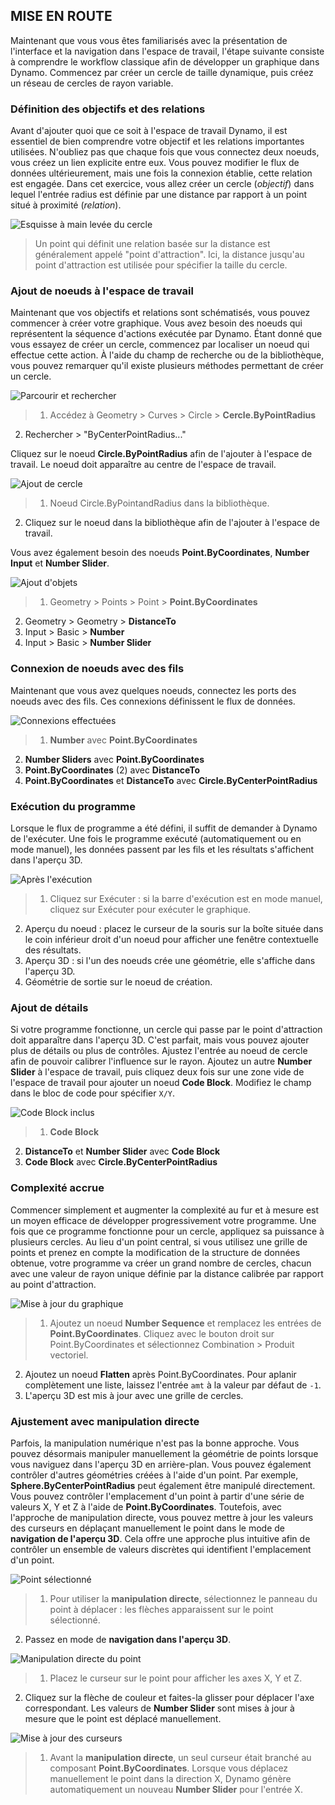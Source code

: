 

## MISE EN ROUTE

Maintenant que vous vous êtes familiarisés avec la présentation de l'interface et la navigation dans l'espace de travail, l'étape suivante consiste à comprendre le workflow classique afin de développer un graphique dans Dynamo. Commencez par créer un cercle de taille dynamique, puis créez un réseau de cercles de rayon variable.

### Définition des objectifs et des relations

Avant d'ajouter quoi que ce soit à l'espace de travail Dynamo, il est essentiel de bien comprendre votre objectif et les relations importantes utilisées. N'oubliez pas que chaque fois que vous connectez deux noeuds, vous créez un lien explicite entre eux. Vous pouvez modifier le flux de données ultérieurement, mais une fois la connexion établie, cette relation est engagée. Dans cet exercice, vous allez créer un cercle (*objectif*) dans lequel l'entrée radius est définie par une distance par rapport à un point situé à proximité (*relation*).

![Esquisse à main levée du cercle](images/2-4/00-Hand-Sketch-of-Circle.png)

> Un point qui définit une relation basée sur la distance est généralement appelé "point d'attraction". Ici, la distance jusqu'au point d'attraction est utilisée pour spécifier la taille du cercle.

### Ajout de noeuds à l'espace de travail

Maintenant que vos objectifs et relations sont schématisés, vous pouvez commencer à créer votre graphique. Vous avez besoin des noeuds qui représentent la séquence d'actions exécutée par Dynamo. Étant donné que vous essayez de créer un cercle, commencez par localiser un noeud qui effectue cette action. À l'aide du champ de recherche ou de la bibliothèque, vous pouvez remarquer qu'il existe plusieurs méthodes permettant de créer un cercle.

![Parcourir et rechercher](images/2-4/01-BrowseAndSearch.png)

> 1. Accédez à Geometry > Curves > Circle > **Cercle.ByPointRadius**
2. Rechercher > "ByCenterPointRadius..."

Cliquez sur le noeud **Circle.ByPointRadius** afin de l'ajouter à l'espace de travail. Le noeud doit apparaître au centre de l'espace de travail.

![Ajout de cercle](images/2-4/02-CircleAdded.png)

> 1. Noeud Circle.ByPointandRadius dans la bibliothèque.
2. Cliquez sur le noeud dans la bibliothèque afin de l'ajouter à l'espace de travail.

Vous avez également besoin des noeuds **Point.ByCoordinates**, **Number Input** et **Number Slider**.

![Ajout d'objets](images/2-4/03-NodesAdded.png)

> 1. Geometry > Points > Point > **Point.ByCoordinates**
2. Geometry > Geometry > **DistanceTo**
3. Input > Basic > **Number**
4. Input > Basic > **Number Slider**

### Connexion de noeuds avec des fils

Maintenant que vous avez quelques noeuds, connectez les ports des noeuds avec des fils. Ces connexions définissent le flux de données.

![Connexions effectuées](images/2-4/04-NodesConnected.png)

> 1. **Number** avec **Point.ByCoordinates**
2. **Number Sliders** avec **Point.ByCoordinates**
3. **Point.ByCoordinates** (2) avec **DistanceTo**
4. **Point.ByCoordinates** et **DistanceTo** avec **Circle.ByCenterPointRadius**

### Exécution du programme

Lorsque le flux de programme a été défini, il suffit de demander à Dynamo de l'exécuter. Une fois le programme exécuté (automatiquement ou en mode manuel), les données passent par les fils et les résultats s'affichent dans l'aperçu 3D.

![Après l'exécution](images/2-4/05-GraphExecuted.png)

> 1. Cliquez sur Exécuter : si la barre d'exécution est en mode manuel, cliquez sur Exécuter pour exécuter le graphique.
2. Aperçu du noeud : placez le curseur de la souris sur la boîte située dans le coin inférieur droit d'un noeud pour afficher une fenêtre contextuelle des résultats.
3. Aperçu 3D : si l'un des noeuds crée une géométrie, elle s'affiche dans l'aperçu 3D.
4. Géométrie de sortie sur le noeud de création.

### Ajout de détails

Si votre programme fonctionne, un cercle qui passe par le point d'attraction doit apparaître dans l'aperçu 3D. C'est parfait, mais vous pouvez ajouter plus de détails ou plus de contrôles. Ajustez l'entrée au noeud de cercle afin de pouvoir calibrer l'influence sur le rayon. Ajoutez un autre **Number Slider** à l'espace de travail, puis cliquez deux fois sur une zone vide de l'espace de travail pour ajouter un noeud **Code Block**. Modifiez le champ dans le bloc de code pour spécifier ```X/Y```.

![Code Block inclus](images/2-4/06-CodeBlock.png)

> 1. **Code Block**
2. **DistanceTo** et **Number Slider** avec **Code Block**
3. **Code Block** avec **Circle.ByCenterPointRadius**

### Complexité accrue

Commencer simplement et augmenter la complexité au fur et à mesure est un moyen efficace de développer progressivement votre programme. Une fois que ce programme fonctionne pour un cercle, appliquez sa puissance à plusieurs cercles. Au lieu d'un point central, si vous utilisez une grille de points et prenez en compte la modification de la structure de données obtenue, votre programme va créer un grand nombre de cercles, chacun avec une valeur de rayon unique définie par la distance calibrée par rapport au point d'attraction.

![Mise à jour du graphique](images/2-4/07-AddingComplexity.png)

> 1. Ajoutez un noeud **Number Sequence** et remplacez les entrées de **Point.ByCoordinates**. Cliquez avec le bouton droit sur Point.ByCoordinates et sélectionnez Combination > Produit vectoriel.
2. Ajoutez un noeud **Flatten** après Point.ByCoordinates. Pour aplanir complètement une liste, laissez l'entrée ```amt``` à la valeur par défaut de ```-1```.
3. L'aperçu 3D est mis à jour avec une grille de cercles.

### Ajustement avec manipulation directe

Parfois, la manipulation numérique n'est pas la bonne approche. Vous pouvez désormais manipuler manuellement la géométrie de points lorsque vous naviguez dans l'aperçu 3D en arrière-plan. Vous pouvez également contrôler d'autres géométries créées à l'aide d'un point. Par exemple, **Sphere.ByCenterPointRadius** peut également être manipulé directement. Vous pouvez contrôler l'emplacement d'un point à partir d'une série de valeurs X, Y et Z à l'aide de **Point.ByCoordinates**. Toutefois, avec l'approche de manipulation directe, vous pouvez mettre à jour les valeurs des curseurs en déplaçant manuellement le point dans le mode de **navigation de l'aperçu 3D**. Cela offre une approche plus intuitive afin de contrôler un ensemble de valeurs discrètes qui identifient l'emplacement d'un point.

![Point sélectionné](images/2-4/08-SelectedPoint.png)

> 1. Pour utiliser la **manipulation directe**, sélectionnez le panneau du point à déplacer : les flèches apparaissent sur le point sélectionné.
2. Passez en mode de **navigation dans l'aperçu 3D**.

![Manipulation directe du point](images/2-4/09-DirectPointManipulation.png)

> 1. Placez le curseur sur le point pour afficher les axes X, Y et Z.
2. Cliquez sur la flèche de couleur et faites-la glisser pour déplacer l'axe correspondant. Les valeurs de **Number Slider** sont mises à jour à mesure que le point est déplacé manuellement.

![Mise à jour des curseurs](images/2-4/10-UpdatedSliders.png)

> 1. Avant la **manipulation directe**, un seul curseur était branché au composant **Point.ByCoordinates**. Lorsque vous déplacez manuellement le point dans la direction X, Dynamo génère automatiquement un nouveau **Number Slider** pour l'entrée X.

